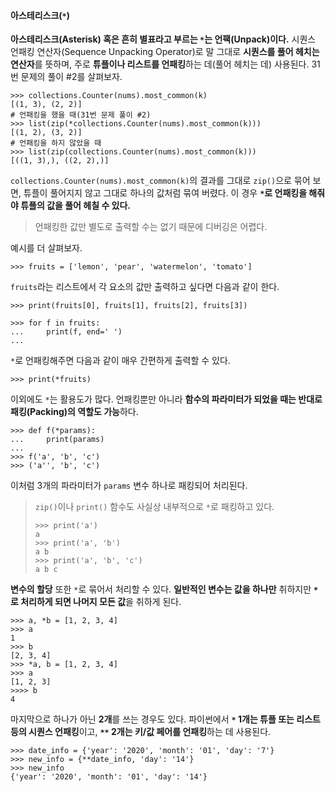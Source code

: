 #### 아스테리스크(`*`)
**아스테리스크(Asterisk) 혹은 흔히 별표라고 부르는 `*`는 언팩(Unpack)이다.** 시퀀스 언패킹 연산자(Sequence Unpacking Operator)로 말 그대로 **시퀀스를 풀어 헤치는 연산자**를 뜻하며, 주로 **튜플이나 리스트를 언패킹**하는 데(풀어 헤치는 데) 사용된다. 31번 문제의 풀이 #2를 살펴보자.
```commandline
>>> collections.Counter(nums).most_common(k)
[(1, 3), (2, 2)]
# 언패킹을 했을 때(31번 문제 풀이 #2)
>>> list(zip(*collections.Counter(nums).most_common(k)))
[(1, 2), (3, 2)]
# 언패킹을 하지 않았을 때
>>> list(zip(collections.Counter(nums).most_common(k)))
[((1, 3),), ((2, 2),)]
```
`collections.Counter(nums).most_common(k)`의 결과를 그대로 `zip()`으로 묶어 보면, 튜플이 풀어지지 않고 그대로 하나의 값처럼 묶여 버렸다. 이 경우 **`*`로 언패킹을 해줘야 튜플의 값을 풀어 헤칠 수 있다.**
> 언패킹한 값만 별도로 출력할 수는 없기 때문에 디버깅은 어렵다.

예시를 더 살펴보자.
```commandline
>>> fruits = ['lemon', 'pear', 'watermelon', 'tomato']
```
`fruits`라는 리스트에서 각 요소의 값만 출력하고 싶다면 다음과 같이 한다.
```commandline
>>> print(fruits[0], fruits[1], fruits[2], fruits[3])
```
```commandline
>>> for f in fruits:
...     print(f, end=' ')
...
```
`*`로 언패킹해주면 다음과 같이 매우 간편하게 출력할 수 있다.
```commandline
>>> print(*fruits)
```

이외에도 `*`는 활용도가 많다. 언패킹뿐만 아니라 **함수의 파라미터가 되었을 때는 반대로 패킹(Packing)의 역할도 가능**하다.
```commandline
>>> def f(*params):
...     print(params)
...
>>> f('a', 'b', 'c')
>>> ('a'', 'b', 'c')
```
이처럼 3개의 파라미터가 `params` 변수 하나로 패킹되어 처리된다.

> `zip()`이나 `print()` 함수도 사실상 내부적으로 `*`로 패킹하고 있다.
> ```commandline
> >>> print('a')
> a
> >>> print('a', 'b')
> a b
> >>> print('a', 'b', 'c')
> a b c
> ```

**변수의 할당** 또한 `*`로 묶어서 처리할 수 있다. **일반적인 변수는 값을 하나만** 취하지만 **`*`로 처리하게 되면 나머지 모든 값**을 취하게 된다.
```commandline
>>> a, *b = [1, 2, 3, 4]
>>> a
1
>>> b
[2, 3, 4]
>>> *a, b = [1, 2, 3, 4]
>>> a
[1, 2, 3]
>>>> b
4
```
마지막으로 하나가 아닌 **2개**를 쓰는 경우도 있다. 파이썬에서 **`*` 1개는 튜플 또는 리스트 등의 시퀀스 언패킹**이고, **`**` 2개는 키/값 페어를 언패킹**하는 데 사용된다.
```commandline
>>> date_info = {'year': '2020', 'month': '01', 'day': '7'}
>>> new_info = {**date_info, 'day': '14'}
>>> new_info
{'year': '2020', 'month': '01', 'day': '14'}
```